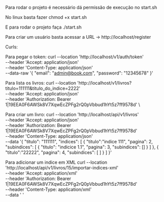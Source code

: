 Para rodar o projeto é necessário dá permissão de execução no start.sh

No linux basta fazer chmod +x start.sh

E para rodar o projeto faça ./start.sh

Para criar um usuário basta acessar a URL -> http://localhost/register

Curls:

Para pegar o token:
    curl --location 'http://localhost/v1/auth/token' \
--header 'Accept: application/json' \
--header 'Content-Type: application/json' \
--data-raw '{
    "email": "admin@book.com",
    "password": "12345678"
  }'

Para lista os livros:
    curl --location 'http://localhost/v1/livros?titulo=111111&titulo_do_indice=2222' \
--header 'Accept: application/json' \
--header 'Authorization: Bearer 1|19EEA0F6AWSk8V7XqwEcZPFg2rQ0pVbbud1hYt5z7ff9578d' \

Para criar um livro:
    curl --location 'http://localhost/api/v1/livros' \
--header 'Accept: application/json' \
--header 'Authorization: Bearer 1|19EEA0F6AWSk8V7XqwEcZPFg2rQ0pVbbud1hYt5z7ff9578d' \
--header 'Content-Type: application/json' \
--data '{
    "titulo": "111111",
    "indices": [
        {
            "titulo":"indice 111",
            "pagina": 2,
            "subindices": [
                {
                    "titulo": "indicice 1.1",
                    "pagina": 3,
                    "subindices": []
                }
            ]
        },
         {
            "titulo":"22222",
            "pagina": 4,
            "subindices": [
            ]
        }
    ]
  }'

Para adicionar um indice em XML
    curl --location 'http://localhost/api/v1/livros/15/importar-indices-xml' \
--header 'Accept: application/xml' \
--header 'Authorization: Bearer 1|19EEA0F6AWSk8V7XqwEcZPFg2rQ0pVbbud1hYt5z7ff9578d' \
--header 'Content-Type: application/xml' \
--data '<indice>
    <item pagina="1" titulo="Secao 1">
        <item pagina="1" titulo="Secao 1.1">
            <item pagina="1" titulo="Secao 1.1.1" />
            <item pagina="1" titulo="Secao 1.1.2" />
        </item>
         <item pagina="1" titulo="Secao 1.2" />
    </item>
    <item pagina="2" titulo="Secao 2" />
    <item pagina="3" titulo="Secao " />
</indice>'
